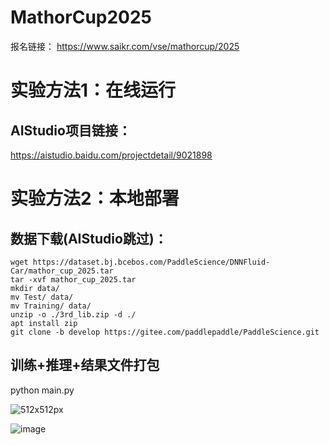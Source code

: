 # MathorCup2025

报名链接：
https://www.saikr.com/vse/mathorcup/2025


# 实验方法1：在线运行
## AIStudio项目链接：
https://aistudio.baidu.com/projectdetail/9021898


# 实验方法2：本地部署
## 数据下载(AIStudio跳过)：
```
wget https://dataset.bj.bcebos.com/PaddleScience/DNNFluid-Car/mathor_cup_2025.tar
tar -xvf mathor_cup_2025.tar
mkdir data/
mv Test/ data/
mv Training/ data/
unzip -o ./3rd_lib.zip -d ./
apt install zip
git clone -b develop https://gitee.com/paddlepaddle/PaddleScience.git
``` 

## 训练+推理+结果文件打包
python main.py


![512x512px](https://github.com/user-attachments/assets/12e981b2-3d24-413f-832f-c14008c17343)


![image](https://github.com/user-attachments/assets/e01e1756-bb74-4fa2-b973-baa21df1091d)

